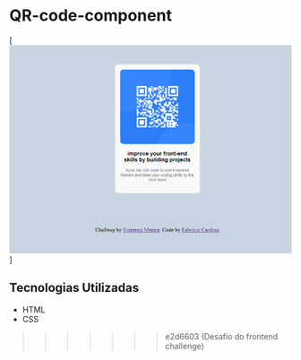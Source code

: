
# QR-code-component

[<img src="design/qrcode.png" alt="imagem do projeto">]

## Tecnologias Utilizadas
- HTML
- CSS
>>>>>>> e2d6603 (Desafio do frontend challenge)
